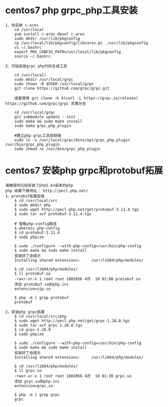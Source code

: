 # centos7 php grpc_php工具安装
    1、先安装 c-ares
        cd /usr/local
        yum install c-ares-devel c-ares
        sudo mkdir /usr/lib/pkgconfig
        cp /usr/local/lib/pkgconfig/libcares.pc  /usr/lib/pkgconfig
        vi ~/.bashrc
        export PKG_CONFIG_PATH=/usr/local/lib/pkgconfig
        source ~/.bashrc

    2、开始安装grpc php代码生成工具

        cd /usr/local/
        sudo mkdir /usr/local/grpc
        sudo chown -R $USER /usr/local/grpc
        git clone https://github.com/grpc/grpc.git

        或者使用 git clone -b $(curl -L https://grpc.io/release) https://github.com/grpc/grpc 克隆分支

        cd /usr/local/grpc
        git submodule update --init
        sudo make && sudo make install
        sudo make grpc_php_plugin

        #建立php grpc工具软链接
        sudo ln -s /usr/local/grpc/bins/opt/grpc_php_plugin /usr/bin/grpc_php_plugin
        sudo chmod +x /usr/bin/grpc_php_plugin

# centos7 安装php grpc和protobuf拓展

    请确保你已经安装了php5.6+版本的php
    php 拓展下载地址： http://pecl.php.net/
    1、protobuf拓展安装
        $ cd /usr/local/src
        $ sudo mkdir php
        $ sudo wget http://pecl.php.net/get/protobuf-3.11.4.tgz
        $ sudo tar xvf protobuf-3.11.4.tgz

        # 查看php-config路径
        $ whereis php-config
        $ cd protobuf-3.11.4
        $ sudo phpize

        $ sudo ./configure --with-php-config=/usr/bin/php-config
        $ sudo make && sudo make install
        安装好了会提示
        Installing shared extensions:     /usr/lib64/php/modules/

        $ cd /usr/lib64/php/modules/
        $ ll protobuf.so
        -rwxr-xr-x 1 root root 1882056 4月  10 01:08 protobuf.so
        添加 protobuf.so到php.ini
        extension=zip.so

        $ php -m | grep protobuf
        protobuf

    2、安装php grpc拓展
        $ cd /usr/local/src/php
        $ sudo wget http://pecl.php.net/get/grpc-1.28.0.tgz
        $ sudo tar xvf grpc-1.28.0.tgz
        $ cd grpc-1.28.0
        $ sudo phpize
        
        $ sudo ./configure --with-php-config=/usr/bin/php-config
        $ sudo make && sudo make install
        安装好了会提示
        Installing shared extensions:     /usr/lib64/php/modules/

        $ cd /usr/lib64/php/modules/
        $ ll grpc.so
        -rwxr-xr-x 1 root root 1882056 4月  10 01:38 grpc.so
        添加 grpc.so到php.ini
        extension=grpc.so

        $ php -m | grep grpc
        grpc

